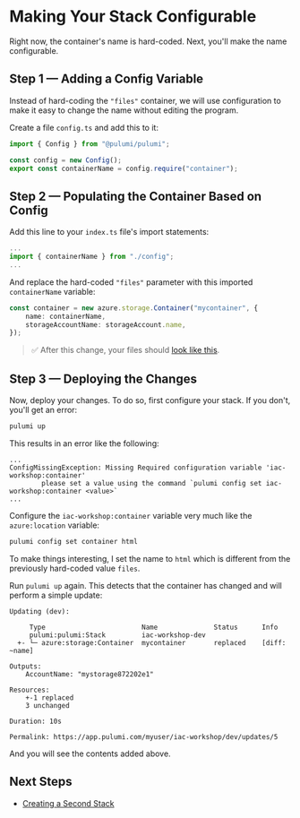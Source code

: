 # Making Your Stack Configurable

Right now, the container's name is hard-coded. Next, you'll make the name configurable.

## Step 1 &mdash; Adding a Config Variable

Instead of hard-coding the `"files"` container, we will use configuration to make it easy to change the name without editing the program.

Create a file `config.ts` and add this to it:

```ts
import { Config } from "@pulumi/pulumi";

const config = new Config();
export const containerName = config.require("container");
```

## Step 2 &mdash; Populating the Container Based on Config

Add this line to your `index.ts` file's import statements:

```ts
...
import { containerName } from "./config";
...
```

And replace the hard-coded `"files"` parameter with this imported `containerName` variable:

```typescript
const container = new azure.storage.Container("mycontainer", {
    name: containerName,
    storageAccountName: storageAccount.name,
});
```

> :white_check_mark: After this change, your files should [look like this](./code/05/).

## Step 3 &mdash; Deploying the Changes

Now, deploy your changes. To do so, first configure your stack. If you don't, you'll get an error:

```bash
pulumi up
```

This results in an error like the following:

```
...
ConfigMissingException: Missing Required configuration variable 'iac-workshop:container'
    	please set a value using the command `pulumi config set iac-workshop:container <value>`
...
```

Configure the `iac-workshop:container` variable very much like the `azure:location` variable:

```bash
pulumi config set container html
```

To make things interesting, I set the name to `html` which is different from the previously hard-coded value `files`.

Run `pulumi up` again. This detects that the container has changed and will perform a simple update:

```
Updating (dev):

     Type                        Name              Status      Info
     pulumi:pulumi:Stack         iac-workshop-dev
  +- └─ azure:storage:Container  mycontainer       replaced    [diff: ~name]

Outputs:
    AccountName: "mystorage872202e1"

Resources:
    +-1 replaced
    3 unchanged

Duration: 10s

Permalink: https://app.pulumi.com/myuser/iac-workshop/dev/updates/5
```

And you will see the contents added above.

## Next Steps

* [Creating a Second Stack](./06-creating-a-second-stack.md)
